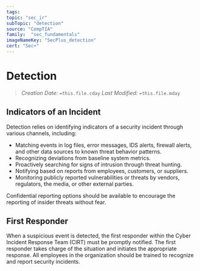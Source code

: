 ```yaml
---
tags:
topic: "sec_ir"
subTopic: "detection"
source: "CompTIA"
family:  "sec_fundamentals"
imageNameKey: "SecPlus_detection" 
cert: "Sec+"
---
```

# Detection
> *Creation Date:* `=this.file.cday`
> *Last Modified:* `=this.file.mday`

## Indicators of an Incident

Detection relies on identifying indicators of a security incident through various channels, including:

- Matching events in log files, error messages, IDS alerts, firewall alerts, and other data sources to known threat behavior patterns.
- Recognizing deviations from baseline system metrics.
- Proactively searching for signs of intrusion through threat hunting.
- Notifying based on reports from employees, customers, or suppliers.
- Monitoring publicly reported vulnerabilities or threats by vendors, regulators, the media, or other external parties.

Confidential reporting options should be available to encourage the reporting of insider threats without fear.

## First Responder

When a suspicious event is detected, the first responder within the Cyber Incident Response Team (CIRT) must be promptly notified. The first responder takes charge of the situation and initiates the appropriate response. All employees in the organization should be trained to recognize and report security incidents.

